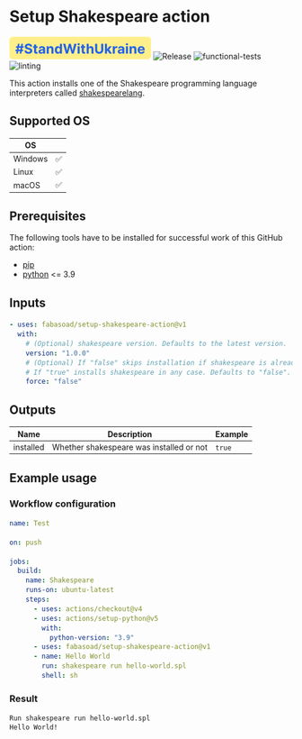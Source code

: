 # Setup Shakespeare action

[![Stand With Ukraine](https://raw.githubusercontent.com/vshymanskyy/StandWithUkraine/main/badges/StandWithUkraine.svg)](https://stand-with-ukraine.pp.ua)
![Release](https://img.shields.io/github/v/release/fabasoad/setup-shakespeare-action?include_prereleases)
![functional-tests](https://github.com/fabasoad/setup-shakespeare-action/actions/workflows/functional-tests.yml/badge.svg)
![linting](https://github.com/fabasoad/setup-shakespeare-action/actions/workflows/linting.yml/badge.svg)

This action installs one of the Shakespeare programming language interpreters
called [shakespearelang](https://pypi.org/project/shakespearelang/).

## Supported OS

<!-- prettier-ignore-start -->
| OS      |                    |
|---------|--------------------|
| Windows | :white_check_mark: |
| Linux   | :white_check_mark: |
| macOS   | :white_check_mark: |
<!-- prettier-ignore-end -->

## Prerequisites

The following tools have to be installed for successful work of this GitHub action:

- [pip](https://pypi.org/project/pip)
- [python](https://www.python.org/) <= 3.9

## Inputs

```yaml
- uses: fabasoad/setup-shakespeare-action@v1
  with:
    # (Optional) shakespeare version. Defaults to the latest version.
    version: "1.0.0"
    # (Optional) If "false" skips installation if shakespeare is already installed.
    # If "true" installs shakespeare in any case. Defaults to "false".
    force: "false"
```

## Outputs

<!-- prettier-ignore-start -->
| Name      | Description                              | Example |
|-----------|------------------------------------------|---------|
| installed | Whether shakespeare was installed or not | `true`  |
<!-- prettier-ignore-end -->

## Example usage

### Workflow configuration

```yaml
name: Test

on: push

jobs:
  build:
    name: Shakespeare
    runs-on: ubuntu-latest
    steps:
      - uses: actions/checkout@v4
      - uses: actions/setup-python@v5
        with:
          python-version: "3.9"
      - uses: fabasoad/setup-shakespeare-action@v1
      - name: Hello World
        run: shakespeare run hello-world.spl
        shell: sh
```

### Result

```shell
Run shakespeare run hello-world.spl
Hello World!
```
